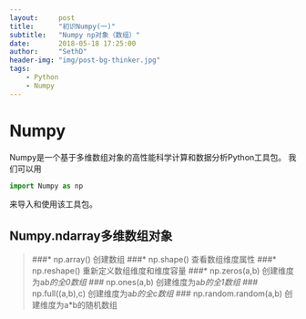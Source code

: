 ```yaml
---
layout:     post
title:      "初识Numpy(一)"
subtitle:   "Numpy np对象（数组）"
date:       2018-05-18 17:25:00
author:     "SethD"
header-img: "img/post-bg-thinker.jpg"
tags:
    - Python
    - Numpy
---
```


# Numpy
Numpy是一个基于多维数组对象的高性能科学计算和数据分析Python工具包。
我们可以用
```Python
import Numpy as np
```
来导入和使用该工具包。

## Numpy.ndarray多维数组对象
> ###* np.array()
创建数组
> ###* np.shape()
查看数组维度属性
> ###* np.reshape()
重新定义数组维度和维度容量
> ###* np.zeros(a,b)
创建维度为a*b的全0数组
> ###* np.ones(a,b)
创建维度为a*b的全1数组
> ###* np.full((a,b),c)
创建维度为a*b的全c数组
> ###* np.random.random(a,b)
创建维度为a*b的随机数组
